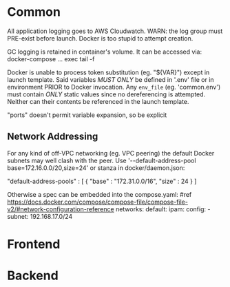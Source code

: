 # Common
All application logging goes to AWS Cloudwatch.
WARN: the log group must PRE-exist before launch. Docker is too stupid to attempt creation.

GC logging is retained in container's volume. It can be accessed via:
    docker-compose ... exec <service> tail -f <file>

Docker is unable to process token substitution (eg. "${VAR}") except in launch template. Said variables *MUST ONLY* be defined in '.env' file or in environment PRIOR to Docker invocation. Any ```env_file``` (eg. 'common.env') must contain *ONLY* static values since no dereferencing is attempted. Neither can their contents be referenced in the launch template.

"ports" doesn't permit variable expansion, so be explicit

## Network Addressing
For any kind of off-VPC networking (eg. VPC peering) the default Docker subnets may well clash with the peer. Use '--default-address-pool base=172.16.0.0/20,size=24' or stanza in docker/daemon.json:

"default-address-pools" : [
    {
      "base" : "172.31.0.0/16",
      "size" : 24
    }
  ]

Otherwise a spec can be embedded into the compose.yaml:
#ref https://docs.docker.com/compose/compose-file/compose-file-v2/#network-configuration-reference
networks:
  default:
    ipam:
      config:
        - subnet: 192.168.17.0/24


# Frontend

# Backend

